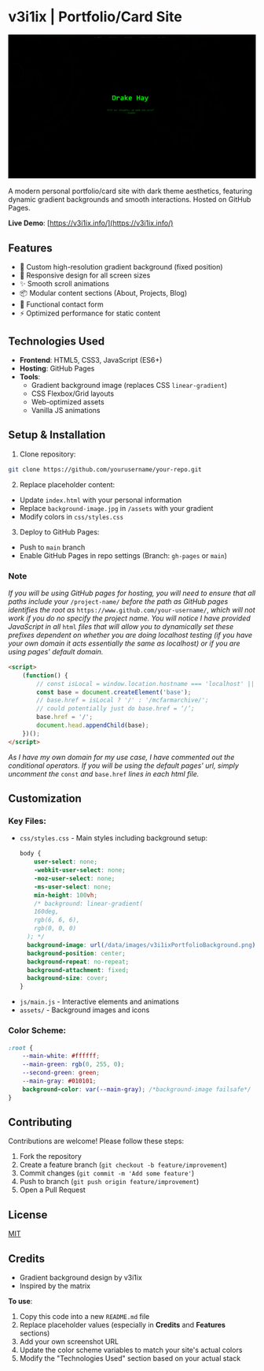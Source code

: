 # v3i1ix | Portfolio/Card Site

![Site Preview](/data/images/firefox_fPrlxZZ6x6.png) <!-- Add your own screenshot URL -->

A modern personal portfolio/card site with dark theme aesthetics, featuring dynamic gradient backgrounds and smooth interactions. Hosted on GitHub Pages.

**Live Demo**: [https://v3i1ix.info/](https://v3i1ix.info/)

## Features

- 🎨 Custom high-resolution gradient background (fixed position)
- 📱 Responsive design for all screen sizes
- ✨ Smooth scroll animations
- 📦 Modular content sections (About, Projects, Blog)
- 📧 Functional contact form
- ⚡ Optimized performance for static content

## Technologies Used

- **Frontend**: HTML5, CSS3, JavaScript (ES6+)
- **Hosting**: GitHub Pages
- **Tools**: 
  - Gradient background image (replaces CSS `linear-gradient`)
  - CSS Flexbox/Grid layouts
  - Web-optimized assets
  - Vanilla JS animations

## Setup & Installation

1. Clone repository:
```bash
git clone https://github.com/yourusername/your-repo.git
```

2. Replace placeholder content:
- Update `index.html` with your personal information
- Replace `background-image.jpg` in `/assets` with your gradient
- Modify colors in `css/styles.css`

3. Deploy to GitHub Pages:
- Push to `main` branch
- Enable GitHub Pages in repo settings (Branch: `gh-pages` or `main`)

### Note
*If you will be using GitHub pages for hosting, you will need to ensure that all paths include your* `/project-name/`
*before the path as GitHub pages identifies the root as* `https://www.github.com/your-username/`,
*which will not work if you do no specify the project name.*
*You will notice I have provided JavaScript in all* `html` *files that will allow you to dynamically set these prefixes*
*dependent on whether you are doing localhost testing (if you have your own domain it acts essentially the same as localhost)*
*or if you are using pages' default domain.*
```html
<script>
    (function() {
        // const isLocal = window.location.hostname === 'localhost' || window.location.hostname === '127.0.0.1';
        const base = document.createElement('base');
        // base.href = isLocal ? '/' : '/mcfarmarchive/';
        // could potentially just do base.href = ‘/’;
        base.href = '/';
        document.head.appendChild(base);
    })();
</script>
```
*As I have my own domain for my use case, I have commented out the conditional operators.*
*If you will be using the default pages' url, simply uncomment the* `const` *and* `base.href` *lines in each html file.*

## Customization

### Key Files:
- `css/styles.css` - Main styles including background setup:
  ```css
  body {
      user-select: none;
      -webkit-user-select: none;
      -moz-user-select: none;
      -ms-user-select: none;
      min-height: 100vh;
      /* background: linear-gradient(
      160deg,
      rgb(6, 6, 6),
      rgb(0, 0, 0)
    ); */
    background-image: url(/data/images/v3i1ixPortfolioBackground.png);
    background-position: center;
    background-repeat: no-repeat;
    background-attachment: fixed;
    background-size: cover;
  }
  ```
- `js/main.js` - Interactive elements and animations
- `assets/` - Background images and icons

### Color Scheme:
```css
:root {
    --main-white: #ffffff;
    --main-green: rgb(0, 255, 0);
    --second-green: green;
    --main-gray: #010101;
    background-color: var(--main-gray); /*background-image failsafe*/
}
```

## Contributing

Contributions are welcome! Please follow these steps:
1. Fork the repository
2. Create a feature branch (`git checkout -b feature/improvement`)
3. Commit changes (`git commit -m 'Add some feature'`)
4. Push to branch (`git push origin feature/improvement`)
5. Open a Pull Request

## License

[MIT](https://choosealicense.com/licenses/mit/)

## Credits

- Gradient background design by v3i1ix
- Inspired by the matrix

**To use**:
1. Copy this code into a new `README.md` file
2. Replace placeholder values (especially in **Credits** and **Features** sections)
3. Add your own screenshot URL
4. Update the color scheme variables to match your site's actual colors
5. Modify the "Technologies Used" section based on your actual stack
